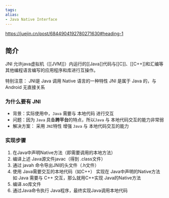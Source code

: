 ```yaml
---
tags: 
alias:
- Java Native Interface
---
```

https://juejin.cn/post/6844904192780271630#heading-1
## 简介
JNI 允许java虚拟机（[[JVM]]）内运行的[[Java]]代码与[[C]]、[[C++]]和汇编等其他编程语言编写的应用程序和库进行互操作。

特别注意：
JNI是 Java 调用 Native 语言的一种特性
JNI 是属于 Java 的，与 Android 无直接关系

### 为什么要有 JNI

-   背景：实际使用中，`Java` 需要与 本地代码 进行交互
-   问题：因为 `Java` 具备**跨平台**的特点，所以`Java` 与 本地代码交互的能力非常弱
-   解决方案： 采用 `JNI`特性 增强 `Java` 与 本地代码交互的能力

### 实现步骤
1. 在Java中声明Native方法（即需要调用的本地方法）
2. 编译上述 Java源文件javac（得到 .class文件）
3. 通过 javah 命令导出JNI的头文件（.h文件）
4. 使用 Java需要交互的本地代码（如C++） 实现在 Java中声明的Native方法
   如 Java 需要与 C++ 交互，那么就用C++实现 Java的Native方法
5. 编译.so库文件
6. 通过Java命令执行 Java程序，最终实现Java调用本地代码
